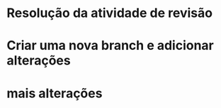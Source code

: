 # Resolução da atividade de revisão

# Criar uma nova branch e adicionar alterações

# mais alterações
